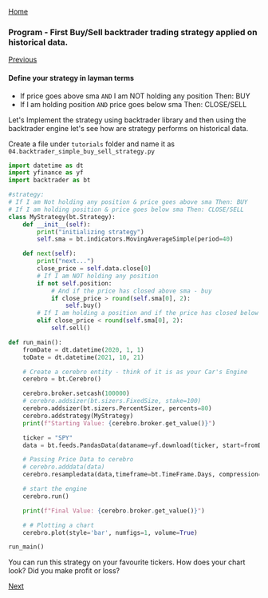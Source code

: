 [Home](index.html)

### Program - First Buy/Sell backtrader trading strategy applied on historical data.

[Previous](lesson5.html)

#### Define your strategy in layman terms

* If price goes above sma `AND` I am NOT holding any position Then: BUY
* If I am holding position `AND` price goes below sma Then: CLOSE/SELL


Let's Implement the strategy using backtrader library and then using the backtrader engine let's see how are strategy performs on historical data.

Create a file under `tutorials` folder and name it as `04.backtrader_simple_buy_sell_strategy.py`

```python
import datetime as dt
import yfinance as yf
import backtrader as bt

#strategy:
# If I am Not holding any position & price goes above sma Then: BUY
# If I am holding position & price goes below sma Then: CLOSE/SELL
class MyStrategy(bt.Strategy):
    def __init__(self):
        print("initializing strategy")
        self.sma = bt.indicators.MovingAverageSimple(period=40)

    def next(self):
        print("next...")
        close_price = self.data.close[0]
        # If I am NOT holding any position
        if not self.position:
            # And if the price has closed above sma - buy
            if close_price > round(self.sma[0], 2):
                self.buy()
        # If I am holding a position and if the price has closed below sma - sell
        elif close_price < round(self.sma[0], 2):
            self.sell()

def run_main():
    fromDate = dt.datetime(2020, 1, 1)
    toDate = dt.datetime(2021, 10, 21)

    # Create a cerebro entity - think of it is as your Car's Engine
    cerebro = bt.Cerebro()

    cerebro.broker.setcash(100000)
    # cerebro.addsizer(bt.sizers.FixedSize, stake=100)
    cerebro.addsizer(bt.sizers.PercentSizer, percents=80)
    cerebro.addstrategy(MyStrategy)
    print(f"Starting Value: {cerebro.broker.get_value()}")

    ticker = "SPY"
    data = bt.feeds.PandasData(dataname=yf.download(ticker, start=fromDate,end=toDate))

    # Passing Price Data to cerebro
    # cerebro.adddata(data)
    cerebro.resampledata(data,timeframe=bt.TimeFrame.Days, compression=1)

    # start the engine
    cerebro.run()

    print(f"Final Value: {cerebro.broker.get_value()}")

    # # Plotting a chart
    cerebro.plot(style='bar', numfigs=1, volume=True)

run_main()
```

You can run this strategy on your favourite tickers.
How does your chart look? Did you make profit or loss?

[Next](lesson7.html)
